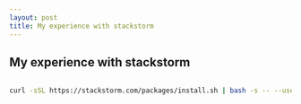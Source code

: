 ```yaml
---
layout: post
title: My experience with stackstorm
---
```


## My experience with stackstorm

```bash

curl -sSL https://stackstorm.com/packages/install.sh | bash -s -- --user=st2admin --password=testor@678
```
